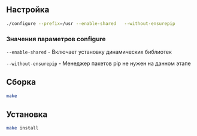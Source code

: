 <package-info :package="package" showsbu></package-info>

<script>
		new Vue({
		el: '#main',
		data: { package: {} },
		mounted: function () {
				this.getPackage('python');
		},
		methods: {
			getPackage: function(name) {
					getPackage(name)
					.then(response => this.package = response);
			},
		}
  })
</script>

## Настройка


```bash
./configure --prefix=/usr --enable-shared   --without-ensurepip
```

### Значения параметров configure

``--enable-shared`` - Включает установку динамических библиотек

``--without-ensurepip`` - Менеджер пакетов pip не нужен на данном этапе

## Сборка


```bash
make
```

## Установка

```bash
make install
```

